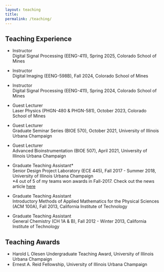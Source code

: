 ```yaml
---
layout: teaching
title: 
permalink: /teaching/
---
```

<style>
    @media only screen and (max-device-width: 480px) {
        .entry {
        padding-left: 15px;
        padding-right: 15px;
        }
    }
</style>

## Teaching Experience ##

* Instructor <br>
Digital Signal Processing (EENG-411), Spring 2025, Colorado School of Mines

* Instructor <br>
Digital Imaging (EENG-598B), Fall 2024, Colorado School of Mines

* Instructor <br>
Digital Signal Processing (EENG-411), Spring 2024, Colorado School of Mines

* Guest Lecturer <br>
Laser Physics (PHGN-480 & PHGN-581), October 2023, Colorado School of Mines

* Guest Lecturer <br>
Graduate Seminar Series (BIOE 570), October 2021, University of Illinois Urbana Champaign

* Guest Lecturer <br>
Advanced Bioinstrumentation (BIOE 507), April 2021, University of Illinois Urbana Champaign

* Graduate Teaching Assistant* <br>
Senior Design Project Laboratory (ECE 445), Fall 2017 - Summer 2018, University of Illinois Urbana Champaign <br>
*4 out of 5 of my teams won awards in Fall-2017. Check out the news article [here](https://ece.illinois.edu/newsroom/news/3915)

* Graduate Teaching Assistant <br>
Introductory Methods of Applied Mathematics for the Physical Sciences (ACM 100A), Fall 2013, California Institute of Technology

* Graduate Teaching Assistant <br>
General Chemistry (CH 1A & B), Fall 2012 - Winter 2013, California Institute of Technology

## Teaching Awards ##

* Harold L Olesen Undergraduate Teaching Award, University of Illinois Urbana Champaign
* Ernest A. Reid Fellowship, University of Illinois Urbana Champaign
